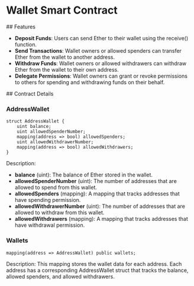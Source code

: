 # Wallet Smart Contract

## Features
- __Deposit Funds__: Users can send Ether to their wallet using the receive() function.
- __Send Transactions__: Wallet owners or allowed spenders can transfer Ether from the wallet to another address.
- __Withdraw Funds__: Wallet owners or allowed withdrawers can withdraw Ether from the wallet to their own address.
- __Delegate Permissions__: Wallet owners can grant or revoke permissions to others for spending and withdrawing funds on their behalf.

## Contract Details

### AddressWallet

```solidity
struct AddressWallet {
    uint balance;
    uint allowedSpenderNumber;
    mapping(address => bool) allowedSpenders;
    uint allowedWithdrawerNumber;
    mapping(address => bool) allowedWithdrawers;
}
```

Description:
- __balance__ (uint): The balance of Ether stored in the wallet.
- __allowedSpenderNumber__ (uint): The number of addresses that are allowed to spend from this wallet.
- __allowedSpenders__ (mapping): A mapping that tracks addresses that have spending permission.
- __allowedWithdrawerNumber__ (uint): The number of addresses that are allowed to withdraw from this wallet.
- __allowedWithdrawers__ (mapping): A mapping that tracks addresses that have withdrawal permission.

### Wallets

```solidity
mapping(address => AddressWallet) public wallets;
```

Description: This mapping stores the wallet data for each address. Each address has a corresponding AddressWallet struct that tracks the balance, allowed spenders, and allowed withdrawers.
